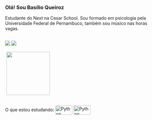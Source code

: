### Olá! Sou Basílio Queiroz 

Estudante do Next na Cesar School. Sou formado em psicologia pela Universidade Federal de Pernambuco, também sou músico nas horas vagas. 


<div style="display: inline_block"><br>
<div>
<a href="https://instagram.com/basilioqueiroz" target="_blank"><img src="https://img.shields.io/badge/-Instagram-%23E4405F?style=for-the-badge&logo=instagram&logoColor=white" target="_blank"></a>
<a href = "mailto:queirozbasso@gmail.com"><img src="https://img.shields.io/badge/-Gmail-%23333?style=for-the-badge&logo=gmail&logoColor=white" target="_blank"></a>
</div>
  
<div style="display: inline_block"><br>
  
<div>
<img aling="center">
<img height="140em" src="https://github-readme-stats.vercel.app/api?username=91basilio&theme=radical"/>
</div> 

<div style="display: inline_block"><br>

O que estou estudando:
<img align="center" alt="Python" height="30" width="55" src="https://cdn.jsdelivr.net/gh/devicons/devicon/icons/python/python-original.svg" /> 
<img align="center" alt="Python" height="30" width="55" src="https://img.shields.io/badge/HTML-239120?style=for-the-badge&logo=html5&logoColor=white"/>
